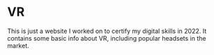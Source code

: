 # VR

This is just a website I worked on to certify my digital skills in 2022. It contains some basic info about VR, including popular headsets in the market.
